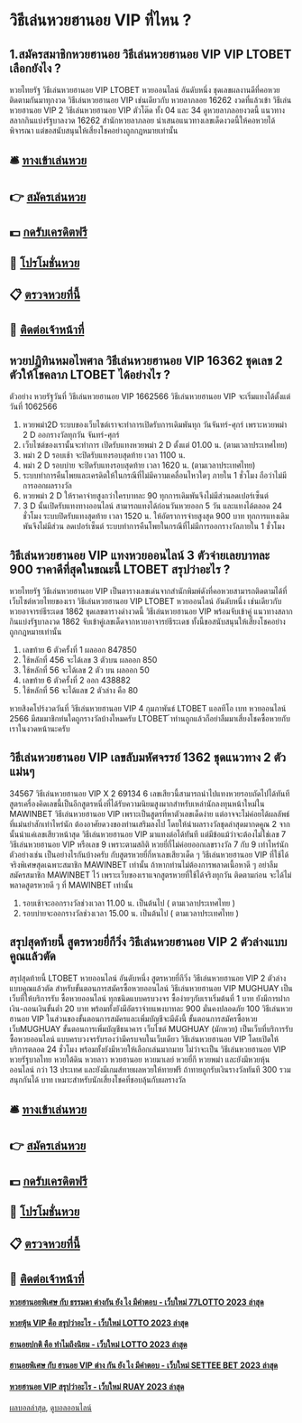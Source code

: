 # วิธีเล่นหวยฮานอย VIP ที่ไหน ?
## 1.สมัครสมาชิกหวยฮานอย วิธีเล่นหวยฮานอย VIP VIP LTOBET เลือกยังไง ?
หวยไทยรัฐ วิธีเล่นหวยฮานอย VIP LTOBET หวยออนไลน์ อันดับหนึ่ง ชุดเลขผลงานดีที่คอหวยติดตามกันมาทุกงวด วิธีเล่นหวยฮานอย VIP เช่นเดียวกับ หวยลาภลอย 16262 งวดที่แล้วเข้า วิธีเล่นหวยฮานอย VIP 2 วิธีเล่นหวยฮานอย VIP ตัวโต๊ด ทั้ง 04 และ 34 ดูหวยลาภลอยงวดนี้ แนวทางสลากกินแบ่งรัฐบาลงวด 16262 สำนักหวยลาภลอย นำเสนอแนวทางเลขเด็ดงวดนี้ให้คอหวยได้พิจารณา แต่ขอสนับสนุนให้เสี่ยงโชคอย่างถูกกฎหมายเท่านั้น

## 🛎 [ทางเข้าเล่นหวย](https://bit.ly/3BG5bNw)
## 👉 [สมัครเล่นหวย](https://bit.ly/3BG5bNw)
## 💵 [กดรับเครดิตฟรี](https://bit.ly/3C3mvgS)
## 👑 [โปรโมชั่นหวย](https://bit.ly/3C3mvgS)
## 📋 [ตรวจหวยที่นี้](https://bit.ly/3C3mvgS)
## 📱 [ติดต่อเจ้าหน้าที่](https://bit.ly/3C3mvgS)

## หวยปฏิทินหมอไพศาล วิธีเล่นหวยฮานอย VIP 16362 ชุดเลข 2 ตัวให้โชคลาภ LTOBET ได้อย่างไร ?
ตัวอย่าง
หวยรัฐวันที่ วิธีเล่นหวยฮานอย VIP 1662566 วิธีเล่นหวยฮานอย VIP จะเริ่มแทงได้ตั้งแต่วันที่ 1062566
1. หวยพม่า2D ระบบของเว็บไซต์เราจะทำการเปิดรับการเดิมพันทุก วันจันทร์-ศุกร์ เพราะหวยพม่า 2 D ออกรางวัลทุกวัน จันทร์-ศุกร์
2. เว็บไซต์ของเรานั้นจะทำการ เปิดรับแทงหวยพม่า 2 D ตั้งแต่ 01.00 น. (ตามเวลาประเทศไทย)
3. พม่า 2 D รอบเช้า จะปิดรับแทงรอบสุดท้าย เวลา 1100 น.
4. พม่า 2 D รอบบ่าย จะปิดรับแทงรอบสุดท้าย เวลา 1620 น. (ตามเวลาประเทศไทย)
5. ระบบทำการคืนโพยและเครดิตให้ในกรณีที่ไม่มีความเคลื่อนไหวใดๆ ภายใน 1 ชั่วโมง ถือว่าไม่มีการออกผลรางวัล
6. หวยพม่า 2 D ให้ราคาจ่ายสูงกว่าใครบาทละ 90 ทุกการเดิมพันจึงไม่มีส่วนลดเปอร์เซ็นต์
7. 3 D นั้นเปิดรับแทงทางออนไลน์ สามารถแทงได้ก่อนวันหวยออก 5 วัน และแทงได้ตลอด 24 ชั่วโมง ระบบปิดรับแทงสุดท้าย เวลา 1520 น. ให้อัตราการจ่ายสูงสุด 900 บาท ทุกการแทงเดิมพันจึงไม่มีส่วน ลดเปอร์เซ็นต์ ระบบทำการคืนโพยในกรณีที่ไม่มีการออกรางวัลภายใน 1 ชั่วโมง

## วิธีเล่นหวยฮานอย VIP แทงหวยออนไลน์ 3 ตัวจ่ายเลยบาทละ 900 ราคาดีที่สุดในขณะนี้ LTOBET สรุปว่าอะไร ?
หวยไทยรัฐ วิธีเล่นหวยฮานอย VIP เป็นตารางเลขเด่นจากสำนักพิมพ์ดังที่คอหวยสามารถติดตามได้ที่เว็บไซต์หวยไทยของเรา วิธีเล่นหวยฮานอย VIP LTOBET หวยออนไลน์ อันดับหนึ่ง เช่นเดียวกับหวยอาจารย์ธีระเดช 1862 ชุดเลขตารางดำงวดนี้ วิธีเล่นหวยฮานอย VIP พร้อมจับเข้าคู่ แนวทางสลากกินแบ่งรัฐบาลงวด 1862 จับเข้าคู่เลขเด็ดจากหวยอาจารย์ธีระเดช ทั้งนี้ขอสนับสนุนให้เสี่ยงโชคอย่างถูกกฎหมายเท่านั้น
1. เลขท้าย 6 ตัวครั้งที่ 1 ผลออก 847850
2. ใช้หลักที่ 456 จะได้เลข 3 ตัวบน ผลออก 850
3. ใช้หลักที่ 56 จะได้เลข 2 ตัว บน ผลออก 50
4. เลขท้าย 6 ตัวครั้งที่ 2 ออก 438882
5. ใช้หลักที่ 56 จะได้แลข 2 ตัวล่าง คือ 80

หวยสิงคโปร์งวดวันที่ วิธีเล่นหวยฮานอย VIP 4 กุมภาพันธ์ LTOBET แอลทีโอ เบท หวยออนไลน์ 2566 มีสมมาชิกท่นใดถูกรางวัลบ้างไหมครับ LTOBET ้าท่านถูกแล้วก็อย่าลืมมาเสี่ยงโชคซื้อหวยกับเราในงวดหน้านะครับ

## วิธีเล่นหวยฮานอย VIP เลขลับมหัศจรรย์ 1362 ชุดแนวทาง 2 ตัวแม่นๆ
34567 วิธีเล่นหวยฮานอย VIP X 2 69134 6 เลขเสียวนี้สามารถนำไปแทงหวยรอบถัดไปได้ทันที
สูตรเครื่องคิดเลขนี้เป็นอีกสูตรหนึ่งที่ได้รับความนิยมสูงมากสำหรับเหล่านักลงทุนหน้าใหม่ใน MAWINBET วิธีเล่นหวยฮานอย VIP เพราะเป็นสูตรที่หาตัวเลขเด็ดง่าย แต่อาจจะไม่ค่อยได้ผลลัพธ์ที่แม่นยำสักเท่าไหร่นัก ต้องอาศัยดวงของท่านเสริมลงไป โดยให้นำผลรางวัลชุดล่าสุดมากดคูณ 2 จากนั้นนำแค่เลขเสียวหน้าสุด วิธีเล่นหวยฮานอย VIP มาแทงต่อได้ทันที แต่มีข้อแม้ว่าจะต้องไม่ใช่เลข 7 วิธีเล่นหวยฮานอย VIP หรือเลข 9 เพราะตามสถิติ หวยยี่กี่ไม่ค่อยออกเลขรางวัล 7 กับ 9 เท่าไหร่นัก
ตัวอย่างเช่น
เป็นอย่างไรกันบ้างครับ กับสูตรหวยยี่กี่หาเลขเสียวเด็ด ๆ วิธีเล่นหวยฮานอย VIP ที่ใช้ได้จริงพิเศษสุดเฉพาะสมาชิก MAWINBET เท่านั้น ถ้าหากท่านไม่ต้องการพลาดเนื้อหาดี ๆ อย่าลืมสมัครสมาชิก MAWINBET ไว้ เพราะเว็บของเราแจกสูตรหวยที่ใช้ได้จริงทุกวัน ติดตามก่อน จะได้ไม่พลาดสูตรหวยดี ๆ ที่ MAWINBET เท่านั้น
1. รอบเช้าจะออกรางวัลช่วงเวลา 11.00 น. เป็นต้นไป ( ตามเวลาประเทศไทย )
2. รอบบ่ายจะออกรางวัลช่วงเวลา 15.00 น. เป็นต้นไป ( ตามเวลาประเทศไทย )

## สรุปสุดท้ายนี้ สูตรหวยยี่กีวิ่ง วิธีเล่นหวยฮานอย VIP 2 ตัวล่างแบบคูณแล้วตัด
สรุปสุดท้ายนี้ LTOBET หวยออนไลน์ อันดับหนึ่ง สูตรหวยยี่กีวิ่ง วิธีเล่นหวยฮานอย VIP 2 ตัวล่างแบบคูณแล้วตัด สำหรับขั้นตอนการสมัครซื้อหวยออนไลน์ วิธีเล่นหวยฮานอย VIP MUGHUAY เป็นเว็บที่ให้บริการรับ ซื้อหวยออนไลน์ ทุกชนิดแบบครบวงจร ซื้อง่ายๆกับเราเริ่มต้นที่ 1 บาท ยังมีการฝากเงิน-ถอนเงินขั้นต่ำ 20 บาท พร้อมทั้งยังมีอัตราจ่ายแพงบาทละ 900 มั่นคงปลอดภัย 100 วิธีเล่นหวยฮานอย VIP ในส่วนของขั้นตอนการสมัครและเพิ่มบัญชีจะมีดังนี้
ขั้นตอนการสมัครซื้อหวยเว็บMUGHUAY
ขั้นตอนการเพิ่มบัญชีธนาคาร
เว็บไซต์ MUGHUAY (มักหวย) เป็นเว็บที่บริการรับซื้อหวยออนไลน์ แบบครบวงจรรับรองว่ามีครบจบในเว็บเดียว วิธีเล่นหวยฮานอย VIP โดยเปิดให้บริการตลอด 24 ชั่วโมง พร้อมทั้งยังมีหวยให้เลือกเล่นมากมาย ไม่ว่าจะเป็น วิธีเล่นหวยฮานอย VIP หวยรัฐบาลไทย หวยใต้ดิน หวยลาว หวยฮานอย หวยมาเลย์ หวยยี่กี หวยพม่า และยังมีหวยหุ้นออนไลน์ กว่า 13 ประเทศ และยังมีเกมส์ทายผลหวยให้ทายฟรี ถ้าทายถูกรับเงินรางวัลทันที 300 รวมสนุกกันได้ บาท เหมาะสำหรับนักเสี่ยงโชคที่ชอบลุ้นกับผลรางวัล

## 🛎 [ทางเข้าเล่นหวย](https://bit.ly/3BG5bNw)
## 👉 [สมัครเล่นหวย](https://bit.ly/3BG5bNw)
## 💵 [กดรับเครดิตฟรี](https://bit.ly/3C3mvgS)
## 👑 [โปรโมชั่นหวย](https://bit.ly/3C3mvgS)
## 📋 [ตรวจหวยที่นี้](https://bit.ly/3C3mvgS)
## 📱 [ติดต่อเจ้าหน้าที่](https://bit.ly/3C3mvgS)

#### [หวยฮานอยพิเศษ กับ ธรรมดา ต่างกัน ยัง ไง มีคำตอบ - เว็บใหม่ 77LOTTO 2023 ล่าสุด](https://atom.io/themes/หวยฮานอยพิเศษ%20กับ%20ธรรมดา%20ต่างกัน%20ยัง%20ไง%20มีคำตอบ%20-%20เว็บใหม่%2077lotto%202023%20ล่าสุด)
#### [หวยหุ้น VIP คือ สรุปว่าอะไร - เว็บใหม่ LOTTO 2023 ล่าสุด](https://atom.io/themes/หวยหุ้น%20vip%20คือ%20สรุปว่าอะไร%20-%20เว็บใหม่%20lotto%202023%20ล่าสุด)
#### [ฮานอยปกติ คือ ทำไมถึงนิยม - เว็บใหม่ LOTTO 2023 ล่าสุด](https://atom.io/themes/ฮานอยปกติ%20คือ%20ทำไมถึงนิยม%20-%20เว็บใหม่%20lotto%202023%20ล่าสุด)
#### [ฮานอยพิเศษ กับ ฮานอย VIP ต่าง กัน ยัง ไง มีคำตอบ - เว็บใหม่ SETTEE BET 2023 ล่าสุด](https://atom.io/themes/ฮานอยพิเศษ%20กับ%20ฮานอย%20vip%20ต่าง%20กัน%20ยัง%20ไง%20มีคำตอบ%20-%20เว็บใหม่%20settee%20bet%202023%20ล่าสุด)
#### [หวยฮานอย VIP สรุปว่าอะไร - เว็บใหม่ RUAY 2023 ล่าสุด](https://atom.io/themes/หวยฮานอย%20vip%20สรุปว่าอะไร%20-%20เว็บใหม่%20ruay%202023%20ล่าสุด)

[ผลบอลล่าสุด](https://siamsport.tv "ผลบอลล่าสุด"), [ดูบอลออนไลน์](https://siamsport.tv/ดูบอลสด "ดูบอลออนไลน์")